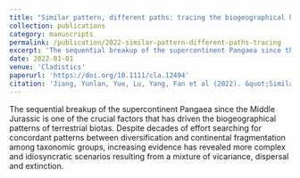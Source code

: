 ```yaml
---
title: "Similar pattern, different paths: tracing the biogeographical history of Megaloptera (Insecta: Neuropterida) using mitochondrial phylogenomics"
collection: publications
category: manuscripts
permalink: /publication/2022-similar-pattern-different-paths-tracing
excerpt: 'The sequential breakup of the supercontinent Pangaea since the Middle Jurassic is one of the crucial factors that has driven the biogeographical patterns of terrestrial biotas.'
date: 2022-01-01
venue: 'Cladistics'
paperurl: 'https://doi.org/10.1111/cla.12494'
citation: 'Jiang, Yunlan, Yue, Lu, Yang, Fan et al (2022). &quot;Similar pattern, different paths: tracing the biogeographical history of Megaloptera (Insecta: Neuropterida) using mitochondrial phylogenomics.&quot; <i>Cladistics</i> 38(3).'
---
```


The sequential breakup of the supercontinent Pangaea since the Middle Jurassic is one of the crucial factors that has driven the biogeographical patterns of terrestrial biotas.  Despite decades of effort searching for concordant patterns between diversification and continental fragmentation among taxonomic groups, increasing evidence has revealed more complex and idiosyncratic scenarios resulting from a mixture of vicariance, dispersal and extinction.
